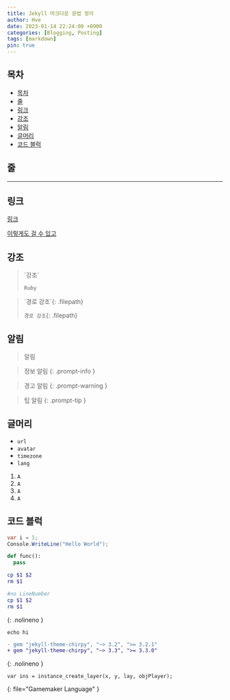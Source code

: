 ```yaml
---
title: Jekyll 마크다운 문법 정리
author: Hve
date: 2023-01-14 22:24:00 +0900
categories: [Blogging, Posting]
tags: [markdown]
pin: true
---
```


## 목차
- [목차](#목차)
- [줄](#줄)
- [링크](#링크)
- [강조](#강조)
- [알림](#알림)
- [글머리](#글머리)
- [코드 블럭](#코드-블럭)


## 줄

---

## 링크

[링크](https://hve4638.github.io)

[이렇게도 걸 수 있고][git-herf]

[git-herf]: https://hve4638.github.io

## 강조

> \`강조\`
> 
> `Ruby` 

> \`경로 강조\`\{: .filepath\}
> 
> `경로 강조`{: .filepath}

## 알림

> 알림

> 정보 알림
{: .prompt-info }

> 경고 알림
{: .prompt-warning }

> 팁 알림
{: .prompt-tip }

## 글머리

- `url`
- `avatar`
- `timezone`
- `lang`


1. `A`
2. `A`
3. `A`
4. `A`


## 코드 블럭

```c#
var i = 1;
Console.WriteLine("Hello World");
```

```python
def func():
  pass
```

```bash
cp $1 $2
rm $1
```

```bash
#no LineNumber
cp $1 $2
rm $1
```
{: .nolineno }

```console
echo hi
```

```diff
- gem "jekyll-theme-chirpy", "~> 3.2", ">= 3.2.1"
+ gem "jekyll-theme-chirpy", "~> 3.3", ">= 3.3.0"
```
{: .nolineno }

``` 
var ins = instance_create_layer(x, y, lay, objPlayer);
```
{: file="Gamemaker Language" }
